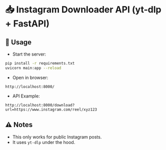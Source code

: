 # 📥 Instagram Downloader API (yt-dlp + FastAPI)

## 🚀 Usage

- Start the server:

```bash
pip install -r requirements.txt
uvicorn main:app --reload
```

- Open in browser:

```http
http://localhost:8000/
```

- API Example:

```http
http://localhost:8000/download?url=https://www.instagram.com/reel/xyz123
```

## ⚠️ Notes

- This only works for public Instagram posts.
- It uses `yt-dlp` under the hood.